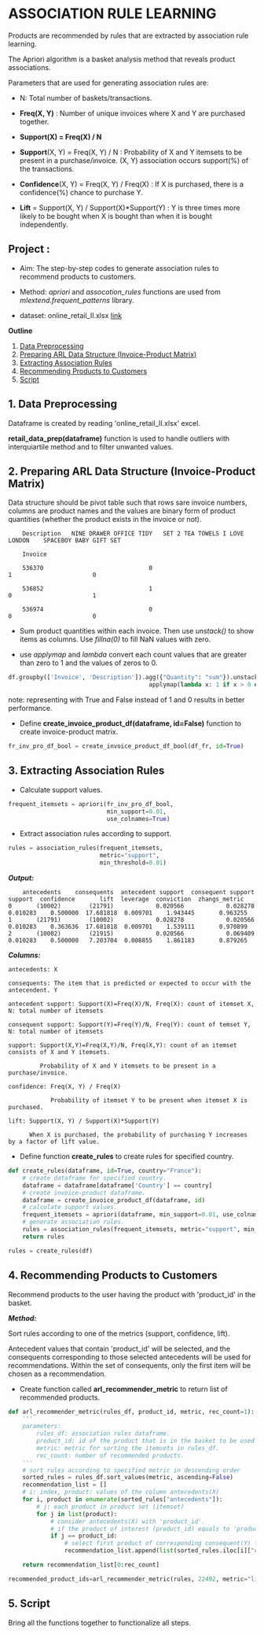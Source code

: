 
# ASSOCIATION RULE LEARNING

Products are recommended by rules that are extracted by association rule learning. 

The Apriori algorithm is a basket analysis method that reveals product associations.

Parameters that are used for generating association rules are:

- N: Total number of baskets/transactions.

- **Freq(X, Y)** : Number of unique invoices where X and Y are purchased together.
  
- ****Support**(X) = Freq(X) / N**

- **Support**(X, Y) = Freq(X, Y) / N  : Probability of X and Y itemsets to be present in a purchase/invoice. (X, Y) association occurs support(%) of the transactions.

- **Confidence**(X, Y) =  Freq(X, Y) / Freq(X) : If X is purchased, there is a confidence(%) chance to purchase Y.

- **Lift** = Support(X, Y) / Support(X)*Support(Y) : Y is three times more likely to be bought when X is bought than when it is bought independently.

## Project :

- Aim: The step-by-step codes to generate association rules to recommend products to customers.

- Method: *apriori* and *assocotion_rules* functions are used from *mlextend.frequent_patterns* library. 

- dataset: online_retail_II.xlsx  [link](https://archive.ics.uci.edu/ml/datasets/Online+Retail+II)

**Outline**
1. [Data Preprocessing](#1-data-preprocessing)
2. [Preparing ARL Data Structure (Invoice-Product Matrix)](2-preparing-arl-data-structure-invoice-product-matrix)
3. [Extracting Association Rules](#3-extracting-association-rules)
4. [Recommending Products to Customers](#4-recommending-products-to-customers)
5. [Script](5-script)

## 1. Data Preprocessing

Dataframe is created by reading 'online_retail_II.xlsx' excel.

**retail_data_prep(dataframe)** function is used to handle outliers with interquiartile method and to filter unwanted values.

## 2. Preparing ARL Data Structure (Invoice-Product Matrix)

Data structure should be pivot table such that rows sare invoice numbers, columns are product names and the values are binary form of product quantities (whether the product exists in the invoice or not).


        Description   NINE DRAWER OFFICE TIDY   SET 2 TEA TOWELS I LOVE LONDON    SPACEBOY BABY GIFT SET

        Invoice

        536370                              0                                 1                       0

        536852                              1                                 0                       1

        536974                              0                                 0                       0


- Sum product quantities within each invoice. Then use *unstack()* to show items as columns. Use *fillna(0)* to fill NaN values with zero.

- use *applymap* and *lambda* convert each count values that are greater than zero to 1 and the values of zeros to 0.

```python
df.groupby(['Invoice', 'Description']).agg({"Quantity": "sum"}).unstack().fillna(0). \
                                        applymap(lambda x: 1 if x > 0 else 0)
```

note: representing with True and False instead of 1 and 0 results in better performance.

- Define **create_invoice_product_df(dataframe, id=False)** function to create invoice-product matrix.

```python
fr_inv_pro_df_bool = create_invoice_product_df_bool(df_fr, id=True)
```

## 3. Extracting Association Rules

- Calculate support values.

```python
frequent_itemsets = apriori(fr_inv_pro_df_bool,
                            min_support=0.01,
                            use_colnames=True)
```

- Extract association rules according to support.

```python
rules = association_rules(frequent_itemsets,
                          metric="support",
                          min_threshold=0.01)
```

***Output:***
```
    antecedents    consequents  antecedent support  consequent support   support  confidence       lift  leverage  conviction  zhangs_metric
0       (10002)        (21791)            0.020566            0.028278  0.010283    0.500000  17.681818  0.009701    1.943445       0.963255
1       (21791)        (10002)            0.028278            0.020566  0.010283    0.363636  17.681818  0.009701    1.539111       0.970899
2       (10002)        (21915)            0.020566            0.069409  0.010283    0.500000   7.203704  0.008855    1.861183       0.879265
``` 

***Columns:***

    antecedents: X

    consequents: The item that is predicted or expected to occur with the antecendent. Y

    antecedent support: Support(X)=Freq(X)/N, Freq(X): count of itemset X, N: total number of itemsets

    consequent support: Support(Y)=Freq(Y)/N, Freq(Y): count of temset Y, N: total number of itemsets

    support: Support(X,Y)=Freq(X,Y)/N, Freq(X,Y): count of an itemset consists of X and Y itemsets.
           
             Probability of X and Y itemsets to be present in a purchase/invoice.

    confidence: Freq(X, Y) / Freq(X)
 
                Probability of itemset Y to be present when itemset X is purchased.

    lift: Support(X, Y) / Support(X)*Support(Y)

          When X is purchased, the probability of purchasing Y increases by a factor of lift value.

- Define function **create_rules** to create rules for specified country. 

```python
def create_rules(dataframe, id=True, country="France"):
    # create dataframe for specified country.
    dataframe = dataframe[dataframe['Country'] == country]
    # create invoice-product dataframe.
    dataframe = create_invoice_product_df(dataframe, id)
    # calculate support values.
    frequent_itemsets = apriori(dataframe, min_support=0.01, use_colnames=True)
    # generate associatian rules.
    rules = association_rules(frequent_itemsets, metric="support", min_threshold=0.01)
    return rules

rules = create_rules(df)
```

## 4. Recommending Products to Customers

Recommend products to the user having the product with 'product_id' in the basket.

***Method:***

Sort rules according to one of the metrics (support, confidence, lift).

Antecedent values that contain 'product_id' will be selected, and the consequents corresponding to those selected antecedents will be used for recommendations. Within the set of consequents, only the first item will be chosen as a recommendation.

- Create function called **arl_recommender_metric** to return list of recommended products.


```python
def arl_recommender_metric(rules_df, product_id, metric, rec_count=1):
    '''
    parameters:
        rules_df: association rules dataframe.
        product_id: id of the product that is in the basket to be used for recommendations.
        metric: metric for sorting the itemsets in rules_df.
        rec_count: number of recommended products.
    '''
    # sort rules according to specified metric in descending order
    sorted_rules = rules_df.sort_values(metric, ascending=False)
    recommendation_list = []
    # i: index, product: values of the column antecedents(X)
    for i, product in enumerate(sorted_rules["antecedents"]):
        # j: each product in product set (itemset)
        for j in list(product):
            # consider antecedents(X) with 'product_id'.
            # if the product of interest (product_id) equals to 'product' from an antecedent(X)
            if j == product_id:
                # select first product of corresponding consequent(Y) for product_id in the antecedent of an index i
                recommendation_list.append(list(sorted_rules.iloc[i]["consequents"])[0])

    return recommendation_list[0:rec_count]

recommended_product_ids=arl_recommender_metric(rules, 22492, metric="lift", rec_count=3)
```

## 5. Script

Bring all the functions together to functionalize all steps.
